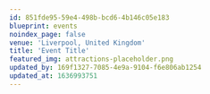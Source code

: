 ```yaml
---
id: 851fde95-59e4-498b-bcd6-4b146c05e183
blueprint: events
noindex_page: false
venue: 'Liverpool, United Kingdom'
title: 'Event Title'
featured_img: attractions-placeholder.png
updated_by: 169f1327-7085-4e9a-9104-f6e806ab1254
updated_at: 1636993751
---
```

